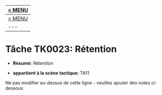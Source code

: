 |[< MENU](../../README.md)|
|---|
|[< MENU](../README.md)|
|---|
# Tâche TK0023: Rétention

* **Résumé:** Rétention

* **appartient à la scène tactique:** TA11

Ne pas modifier au-dessus de cette ligne - veuillez ajouter des notes ci-dessous